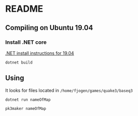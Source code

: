 # README

## Compiling on Ubuntu 19.04

### Install .NET core

[.NET install instructions for 19.04](https://dotnet.microsoft.com/download/linux-package-manager/ubuntu19-04/sdk-2.2.401)

`dotnet build`

## Using

It looks for files located in `/home/fjogen/games/quake3/baseq3`

`dotnet run nameOfMap`

`pk3maker nameOfMap`

